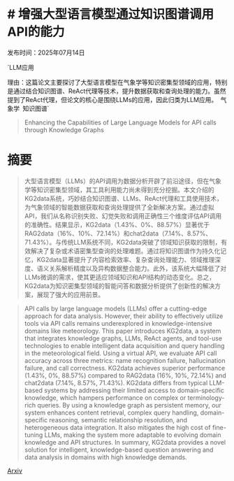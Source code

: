 # # 增强大型语言模型通过知识图谱调用API的能力

发布时间：2025年07月14日

`LLM应用

理由：这篇论文主要探讨了大型语言模型在气象学等知识密集型领域的应用，特别是通过结合知识图谱、ReAct代理等技术，提升数据获取和查询处理的能力。虽然提到了ReAct代理，但论文的核心是围绕LLMs的应用，因此归类为LLM应用。` `气象学` `知识图谱`

> Enhancing the Capabilities of Large Language Models for API calls through Knowledge Graphs

# 摘要

> 大型语言模型（LLMs）的API调用为数据分析开辟了前沿途径，但在气象学等知识密集型领域，其工具利用能力尚未得到充分挖掘。本文介绍的KG2data系统，巧妙结合知识图谱、LLMs、ReAct代理和工具使用技术，为气象领域的智能数据获取和查询处理提供了全新解决方案。通过虚拟API，我们从名称识别失败、幻觉失败和调用正确性三个维度评估API调用的准确性。结果显示，KG2data（1.43%、0%、88.57%）显著优于RAG2data（16%、10%、72.14%）和chat2data（7.14%、8.57%、71.43%）。与传统LLM系统不同，KG2data突破了领域知识获取的限制，有效解决了复杂或术语密集型查询的处理难题。通过将知识图谱作为持久化记忆，KG2data显著提升了内容检索效率、复杂查询处理能力、领域推理深度、语义关系解析精度以及异构数据整合能力。此外，该系统大幅降低了对LLMs微调的需求，使其更适应领域知识和API结构的动态变化。总之，KG2data为知识密集型领域的智能问答和数据分析提供了创新性的解决方案，展现了强大的应用前景。


> API calls by large language models (LLMs) offer a cutting-edge approach for data analysis. However, their ability to effectively utilize tools via API calls remains underexplored in knowledge-intensive domains like meteorology. This paper introduces KG2data, a system that integrates knowledge graphs, LLMs, ReAct agents, and tool-use technologies to enable intelligent data acquisition and query handling in the meteorological field. Using a virtual API, we evaluate API call accuracy across three metrics: name recognition failure, hallucination failure, and call correctness. KG2data achieves superior performance (1.43%, 0%, 88.57%) compared to RAG2data (16%, 10%, 72.14%) and chat2data (7.14%, 8.57%, 71.43%). KG2data differs from typical LLM-based systems by addressing their limited access to domain-specific knowledge, which hampers performance on complex or terminology-rich queries. By using a knowledge graph as persistent memory, our system enhances content retrieval, complex query handling, domain-specific reasoning, semantic relationship resolution, and heterogeneous data integration. It also mitigates the high cost of fine-tuning LLMs, making the system more adaptable to evolving domain knowledge and API structures. In summary, KG2data provides a novel solution for intelligent, knowledge-based question answering and data analysis in domains with high knowledge demands.

[Arxiv](https://arxiv.org/abs/2507.10630)